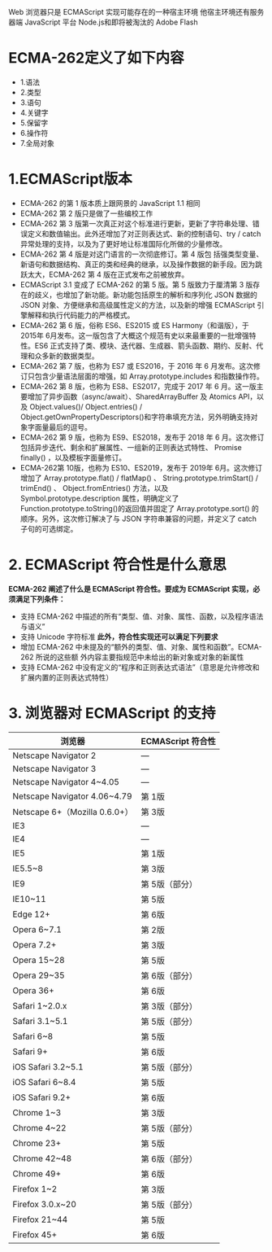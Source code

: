Web 浏览器只是 ECMAScript 实现可能存在的一种宿主环境
他宿主环境还有服务器端 JavaScript 平台 Node.js和即将被淘汰的 Adobe Flash

# ECMA-262定义了如下内容
* 1.语法
* 2.类型
* 3.语句
* 4.关键字
* 5.保留字
* 6.操作符
* 7.全局对象
# 1.ECMAScript版本
* ECMA-262 的第 1 版本质上跟网景的 JavaScript 1.1 相同
* ECMA-262 第 2 版只是做了一些编校工作
* ECMA-262 第 3 版第一次真正对这个标准进行更新，更新了字符串处理、错误定义和数值输出。此外还增加了对正则表达式、新的控制语句、try / catch 异常处理的支持，以及为了更好地让标准国际化所做的少量修改。
* ECMA-262 第 4 版是对这门语言的一次彻底修订。第 4 版包
括强类型变量、新语句和数据结构、真正的类和经典的继承，以及操作数据的新手段。因为跳跃太大，ECMA-262 第 4 版在正式发布之前被放弃。
* ECMAScript 3.1 变成了 ECMA-262 的第 5 版。第 5 版致力于厘清第 3 版存在的歧义，也增加了新功能。新功能包括原生的解析和序列化 JSON 数据的 JSON 对象、方便继承和高级属性定义的方法，以及新的增强 ECMAScript 引擎解释和执行代码能力的严格模式。
* ECMA-262 第 6 版，俗称 ES6、ES2015 或 ES Harmony（和谐版），于 2015年 6月发布。这一版包含了大概这个规范有史以来最重要的一批增强特性。ES6 正式支持了类、模块、迭代器、生成器、箭头函数、期约、反射、代理和众多新的数据类型。
* ECMA-262 第 7 版，也称为 ES7 或 ES2016，于 2016 年 6 月发布。这次修订只包含少量语法层面的增强，如 Array.prototype.includes 和指数操作符。
* ECMA-262 第 8 版，也称为 ES8、ES2017，完成于 2017 年 6 月。这一版主要增加了异步函数（async/await）、SharedArrayBuffer 及 Atomics API，以及 Object.values()/ Object.entries() / Object.getOwnPropertyDescriptors()和字符串填充方法，另外明确支持对象字面量最后的逗号。
* ECMA-262 第 9 版，也称为 ES9、ES2018，发布于 2018 年 6 月。这次修订包括异步迭代、剩余和扩展属性、一组新的正则表达式特性、 Promise finally() ，以及模板字面量修订。
* ECMA-262第 10版，也称为 ES10、ES2019，发布于 2019年 6月。这次修订增加了 Array.prototype.flat() / flatMap() 、 String.prototype.trimStart() / trimEnd() 、 Object.fromEntries() 方法，以及 Symbol.prototype.description 属性，明确定义了 Function.prototype.toString()的返回值并固定了 Array.prototype.sort() 的顺序。另外，这次修订解决了与 JSON 字符串兼容的问题，并定义了 catch 子句的可选绑定。
# 2. ECMAScript 符合性是什么意思
**ECMA-262 阐述了什么是 ECMAScript 符合性。要成为 ECMAScript 实现，必须满足下列条件：**
* 支持 ECMA-262 中描述的所有“类型、值、对象、属性、函数，以及程序语法与语义”
* 支持 Unicode 字符标准
**此外，符合性实现还可以满足下列要求**
* 增加 ECMA-262 中未提及的“额外的类型、值、对象、属性和函数”。ECMA-262 所说的这些额
外内容主要指规范中未给出的新对象或对象的新属性
* 支持 ECMA-262 中没有定义的“程序和正则表达式语法”（意思是允许修改和扩展内置的正则表达式特性）
# 3. 浏览器对 ECMAScript 的支持
|  浏览器   | ECMAScript 符合性  |
|  ----  | ----  |
| Netscape Navigator 2  | — |
| Netscape Navigator 3   | — |
| Netscape Navigator 4~4.05   | — |
| Netscape Navigator 4.06~4.79  | 第 1版 |
| Netscape 6+（Mozilla 0.6.0+） | 第 3版 |
| IE3   | — |
| IE4   | — |
| IE5   | 第 1版 |
| IE5.5~8    | 第 3版 |
| IE9  | 第 5版（部分） |
| IE10~11   | 第 5版 |
| Edge 12+    | 第 6版 |
| Opera 6~7.1   | 第 2版 |
| Opera 7.2+   | 第 3版 |
| Opera 15~28  | 第 5版 |
| Opera 29~35  | 第 6版（部分） |
| Opera 36+    | 第 6版 |
| Safari 1~2.0.x  | 第 3版（部分） |
| Safari 3.1~5.1   | 第 5版（部分） |
| Safari 6~8    | 第 5版 |
| Safari 9+    | 第 6版 |
| iOS Safari 3.2~5.1  | 第 5版（部分） |
| iOS Safari 6~8.4  | 第 5版 |
| iOS Safari 9.2+    | 第 6版 |
| Chrome 1~3   | 第 3版 |
| Chrome 4~22  | 第 5版（部分） |
| Chrome 23+  | 第 5版 |
| Chrome 42~48    | 第 6版（部分） |
| Chrome 49+    | 第 6版 |
| Firefox 1~2    | 第 3版 |
| Firefox 3.0.x~20    | 第 5版（部分） |
| Firefox 21~44    | 第 5版 |
| Firefox 45+   | 第 6版 |
